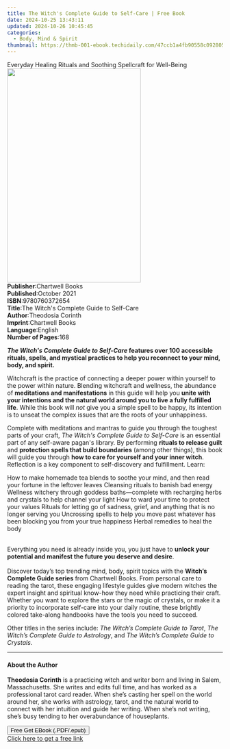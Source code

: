 ```yaml
---
title: The Witch's Complete Guide to Self-Care | Free Book
date: 2024-10-25 13:43:11
updated: 2024-10-26 10:45:45
categories:
  - Body, Mind & Spirit
thumbnail: https://thmb-001-ebook.techidaily.com/47ccb1a4fb90558c092805ab49c15e85221b151cb8558a365b6d51a1d25ba5e3.jpg
---
```

<main id="book-container">
  <div class="flex flex-col">
    <div class="book-brief flex-1 py-6 px-4 sm:p-6 md:py-10 md:px-8">
      <!-- brief-->
      <div class="book-brief-main">
        Everyday Healing Rituals and Soothing Spellcraft for Well-Being
      </div>
    </div>
    <div
      class="book-meta-info flex-1 grid gap-4 col-start-1 col-end-3 row-start-1 sm:mb-6 sm:grid-cols-4 lg:gap-6 lg:col-start-2 lg:row-end-6 lg:row-span-6 lg:mb-0"
    >
      <div
        class="book-meta-info-left place-content-center mt-4 p-4 text-sm leading-6 col-start-2 col-span-2 dark:text-slate-400"
      >
        <img
          class="w-full h-500 object-cover rounded-lg sm:h-255 sm:col-span-2 lg:col-span-full"
          src="https://img-001-ebook.techidaily.com/67661771f5fc452b6a97332814506804bb0578fcce3b933a9f228d6c3add8a22.jpg"
          alt=""
          width="312"
          height="500"
        />
      </div>
      <div
        class="book-meta-info-right mt-2 col-start-1 row-start-2 col-span-3 self-center"
      >
        <!-- meta data  -->
        <div class="flex flex-col px-4 md:px-8">
          <div class="flex-1">
            <strong>Publisher</strong>:<span class="px-2">Chartwell Books</span>
          </div>
          <div class="flex-1">
            <strong>Published</strong>:<span class="px-2">October 2021</span>
          </div>
          <div class="flex-1">
            <strong>ISBN</strong>:<span class="px-2">9780760372654</span>
          </div>
          <div class="flex-1">
            <strong>Title</strong>:<span class="px-2"
              >The Witch&#39;s Complete Guide to Self-Care</span
            >
          </div>
          <div class="flex-1">
            <strong>Author</strong>:<span class="px-2">Theodosia Corinth</span>
          </div>
          <div class="flex-1">
            <strong>Imprint</strong>:<span class="px-2">Chartwell Books</span>
          </div>
          <div class="flex-1">
            <strong>Language</strong>:<span class="px-2">English</span>
          </div>
          <div class="flex-1">
            <strong>Number of Pages</strong>:<span class="px-2">168</span>
          </div>
        </div>
      </div>
    </div>
    <div class="book-description flex-1 py-6 px-4 sm:p-6 md:py-10 md:px-8">
      <div class="book-description-main">
        <div accordion-content="" id="description">
          <p>
            <b
              ><i>The Witch's Complete Guide to Self-Care</i> features over 100
              accessible rituals, spells, and mystical practices to help you
              reconnect to your mind, body, and spirit.</b
            >
          </p>
          <p>
            Witchcraft is the practice of connecting a deeper power within
            yourself to the power within nature. Blending witchcraft and
            wellness, the abundance of <b>meditations and manifestations</b> in
            this guide will help you
            <b
              >unite with your intentions and the natural world around you to
              live a fully fulfilled life</b
            >. While this book will <i>not</i> give you a simple spell to be
            happy, its intention is to unseat the complex issues that are the
            roots of your unhappiness.
          </p>
          <p>
            Complete with meditations and mantras to guide you through the
            toughest parts of your craft,
            <i>The Witch's Complete Guide to Self-Care</i> is an essential part
            of any self-aware pagan's library. By performing
            <b>rituals to release guilt</b> and
            <b>protection spells that build boundaries</b> (among other things),
            this book will guide you through
            <b>how to care for yourself and your inner witch</b>. Reflection is
            a key component to self-discovery and fulfillment. Learn:&nbsp;
          </p>
          How to make homemade tea blends to soothe your mind, and then read
          your fortune in the leftover leaves Cleansing rituals to banish bad
          energy Wellness witchery through goddess baths—complete with
          recharging herbs and crystals to help channel your light How to ward
          your time to protect your values Rituals for letting go of sadness,
          grief, and anything that is no longer serving you Uncrossing spells to
          help you move past whatever has been blocking you from your true
          happiness Herbal remedies to heal the body
          <p>
            <br />
            Everything you need is already inside you, you just have to
            <b
              >unlock your potential and manifest the future you deserve and
              desire</b
            >.<br /><br />
            Discover today’s top trending mind, body, spirit topics with
            the&nbsp;<b>Witch’s Complete Guide series</b>&nbsp;from Chartwell
            Books. From personal care to reading the tarot, these engaging
            lifestyle guides give modern witches the expert insight and
            spiritual know-how they need while practicing their craft. Whether
            you want to explore the stars or the magic of crystals, or make it a
            priority to incorporate self-care into your daily routine, these
            brightly colored take-along handbooks have the tools you need to
            succeed.
          </p>
          <p>
            Other titles in the series include:&nbsp;<i
              >The Witch’s Complete Guide to </i
            ><i>Tarot</i>,
            <i>The Witch’s Complete Guide to Astrology</i>,&nbsp;and&nbsp;<i
              >The Witch’s Complete Guide to</i
            ><i> Crystals</i>.
          </p>
        </div>
        <div class="accordion-fader"></div>
      </div>
    </div>
    <div class="book-excerpts flex-1 py-6 px-4 sm:p-6 md:py-10 md:px-8">
      <!-- excerpts-->
      <div class="book-excerpts-main">
        <hr />
        <h4 class="placeholder placeholder-heading">
          <span>About the Author</span>
        </h4>
        <p></p>
        <p>
          <b>Theodosia Corinth</b> is a practicing witch and writer born and
          living in Salem, Massachusetts. She writes and edits full time, and
          has worked as a professional tarot card reader. When she’s casting her
          spell on the world around her, she works with astrology, tarot, and
          the natural world to connect with her intuition and guide her writing.
          When she’s not writing, she’s busy tending to her overabundance of
          houseplants.
        </p>
        <p></p>
      </div>
    </div>
    <div
      class="book-about-author flex-1 py-6 px-4 sm:p-6 md:py-10 md:px-8"
    ></div>
    <div class="book-free-get flex-1 py-6 px-4 sm:p-6 md:py-10 md:px-8">
      <button
        id="btn-free-get"
        class="bg-blue-500 hover:bg-blue-700 text-white font-bold py-2 px-4 rounded"
      >
        Free Get EBook (.PDF/.epub)
      </button>
      <div id="countdown-display" class="px-2 text-lg mt-2"></div>
      <a
        id="free-link"
        class="hidden bg-blue-500 hover:bg-blue-700 text-white font-bold py-2 px-4 rounded"
        href="https://www.ebooks.com/en-us/book/210334233/the-witch-s-complete-guide-to-self-care/theodosia-corinth/"
        target="_blank"
        >Click here to get a free link</a
      >
    </div>
    <script>
      let countdownTime = 0;
      let countdownInterval = null;
      document
        .getElementById('btn-free-get')
        .addEventListener('click', startCountdown);
      function startCountdown() {
        countdownTime = new Date().getTime() + 60000 * 3;
        countdownInterval = setInterval(updateCountdown, 1000);
        document.getElementById('btn-free-get').disabled = true;
        document
          .getElementById('btn-free-get')
          .classList.add('bg-gray-500', 'cursor-not-allowed');
      }
      function updateCountdown() {
        let currentTime = new Date().getTime();
        let timeLeft = countdownTime - currentTime;
        let secondsLeft = Math.floor(timeLeft / 1000);
        document.getElementById('countdown-display').innerHTML =
          `Remaining time: ${secondsLeft} seconds.`;
        if (secondsLeft <= 0) {
          clearInterval(countdownInterval);
          document.getElementById('btn-free-get').classList.add('hidden');
          document.getElementById('free-link').classList.remove('hidden');
          document.getElementById('countdown-display').innerHTML = '';
        }
      }
    </script>
  </div>
</main>
